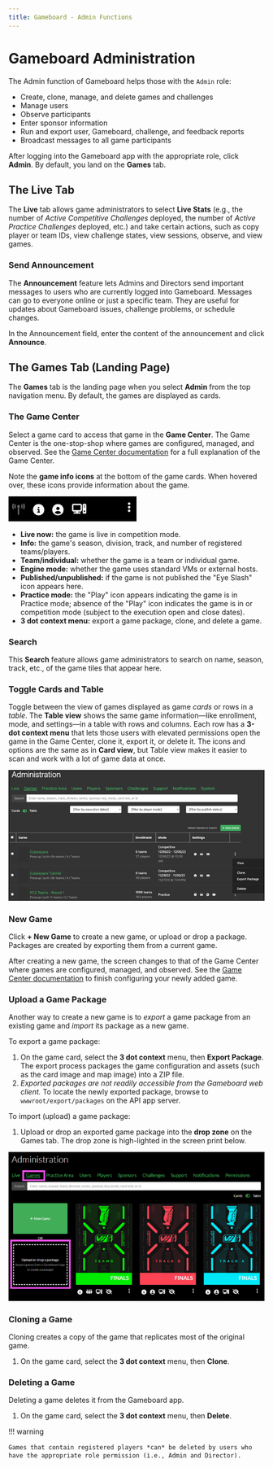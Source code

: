 ```yaml
---
title: Gameboard - Admin Functions
---
```


# Gameboard Administration

The Admin function of Gameboard helps those with the `Admin` role:

- Create, clone, manage, and delete games and challenges
- Manage users
- Observe participants
- Enter sponsor information
- Run and export user, Gameboard, challenge, and feedback reports
- Broadcast messages to all game participants

After logging into the Gameboard app with the appropriate role, click **Admin**. By default, you land on the **Games** tab.

## The Live Tab

The **Live** tab allows game administrators to select **Live Stats** (e.g., the number of _Active Competitive Challenges_ deployed, the number of _Active Practice Challenges_ deployed, etc.) and take certain actions, such as copy player or team IDs, view challenge states, view sessions, observe, and view games.

### Send Announcement

The **Announcement** feature lets Admins and Directors send important messages to users who are currently logged into Gameboard. Messages can go to everyone online or just a specific team. They are useful for updates about Gameboard issues, challenge problems, or schedule changes.

In the Announcement field, enter the content of the announcement and click **Announce**.

## The Games Tab (Landing Page)

The **Games** tab is the landing page when you select **Admin** from the top navigation menu. By default, the games are displayed as cards.

### The Game Center

Select a game card to access that game in the **Game Center**. The Game Center is the one-stop-shop where games are configured, managed, and observed. See the [Game Center documentation](game-center.md) for a full explanation of the Game Center.

Note the **game info icons** at the bottom of the game cards. When hovered over, these icons provide information about the game.

![game info icons](img/game-info-icons.png)

- **Live now:** the game is live in competition mode.
- **Info:** the game's season, division, track, and number of registered teams/players.
- **Team/individual:** whether the game is a team or individual game.
- **Engine mode:** whether the game uses standard VMs or external hosts.
- **Published/unpublished:** if the game is not published the "Eye Slash" icon appears here.
- **Practice mode:** the "Play" icon appears indicating the game is in Practice mode; absence of the "Play" icon indicates the game is in or competition mode (subject to the execution open and close dates).
- **3 dot context menu:** export a game package, clone, and delete a game.

### Search

This **Search** feature allows game administrators to search on name, season, track, etc., of the game tiles that appear here.

### Toggle Cards and Table

Toggle between the view of games displayed as game _cards_ or rows in a _table_. The **Table view** shows the same game information—like enrollment, mode, and settings—in a table with rows and columns. Each row has a **3-dot context menu** that lets those users with elevated permissions open the game in the Game Center, clone it, export it, or delete it. The icons and options are the same as in **Card view**, but Table view makes it easier to scan and work with a lot of game data at once.

![toggle table view](img/new-game-table-view2.png)

### New Game

Click **+ New Game** to create a new game, or upload or drop a package. Packages are created by exporting them from a current game.

After creating a new game, the screen changes to that of the Game Center where games are configured, managed, and observed. See the [Game Center documentation](game-center.md) to finish configuring your newly added game.

### Upload a Game Package

Another way to create a new game is to _export_ a game package from an existing game and _import_ its package as a new game.

To export a game package:

1. On the game card, select the **3 dot context** menu, then **Export Package**. The export process packages the game configuration and assets (such as the card image and map image) into a ZIP file.
2. _Exported packages are not readily accessible from the Gameboard web client._ To locate the newly exported package, browse to `wwwroot/export/packages` on the API app server.

To import (upload) a game package:

1. Upload or drop an exported game package into the **drop zone** on the Games tab. The drop zone is high-lighted in the screen print below.

![upload a package](img/dropzone.png)

### Cloning a Game

Cloning creates a copy of the game that replicates most of the original game.

1. On the game card, select the **3 dot context** menu, then **Clone**.

### Deleting a Game

Deleting a game deletes it from the Gameboard app.

1. On the game card, select the **3 dot context** menu, then **Delete**.

!!! warning

    Games that contain registered players *can* be deleted by users who have the appropriate role permission (i.e., Admin and Director).
